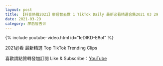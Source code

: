 ```yaml
---
layout: post
title: 【抖音熱搜2021】廖启智去世 1 TikTok Daily 最新必看精選合集2021 03 29
date: 2021-03-29
category: 廖启智去世
---
```


{% include youtube-video.html id="IeDIKD-E8oI" %}

2021必看 最新精選 Top TikTok Trending Clips

喜歡請點贊轉發加訂閱 Like & Subscribe：[YouTube](https://www.youtube.com/channel/UCAoR7VcanIPd04uEq_GIylA/videos)

